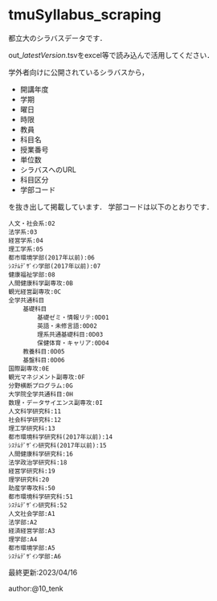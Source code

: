 # tmuSyllabus_scraping
都立大のシラバスデータです．

out_*latestVersion*.tsvをexcel等で読み込んで活用してください．

学外者向けに公開されているシラバスから，
- 開講年度
- 学期
- 曜日
- 時限
- 教員
- 科目名
- 授業番号
- 単位数
- シラバスへのURL
- 科目区分
- 学部コード

を抜き出して掲載しています．
学部コードは以下のとおりです．
```
人文・社会系:02
法学系:03
経営学系:04
理工学系:05
都市環境学部(2017年以前):06
ｼｽﾃﾑﾃﾞｻﾞｲﾝ学部(2017年以前):07
健康福祉学部:08
人間健康科学副専攻:0B
観光経営副専攻:0C
全学共通科目
    基礎科目
        基礎ゼミ・情報リテ:0D01
        英語・未修言語:0D02
        理系共通基礎科目:0D03
        保健体育・キャリア:0D04
    教養科目:0D05
    基盤科目:0D06
国際副専攻:0E
観光マネジメント副専攻:0F
分野横断プログラム:0G
大学院全学共通科目:0H
数理・データサイエンス副専攻:0I
人文科学研究科:11
社会科学研究科:12
理工学研究科:13
都市環境科学研究科(2017年以前):14
ｼｽﾃﾑﾃﾞｻﾞｲﾝ研究科(2017年以前):15
人間健康科学研究科:16
法学政治学研究科:18
経営学研究科:19
理学研究科:20
助産学専攻科:50
都市環境科学研究科:51
ｼｽﾃﾑﾃﾞｻﾞｲﾝ研究科:52
人文社会学部:A1
法学部:A2
経済経営学部:A3
理学部:A4
都市環境学部:A5
ｼｽﾃﾑﾃﾞｻﾞｲﾝ学部:A6
```

最終更新:2023/04/16

author:@10_tenk
